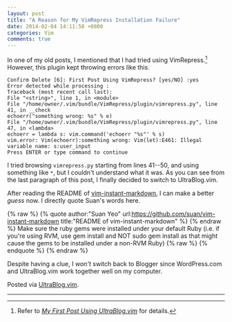 ```yaml
---
layout: post
title: "A Reason for My VimRepress Installation Failure"
date: 2014-02-04 14:11:58 +0800
categories: Vim
comments: true
---
```


In one of my old posts, I mentioned that I had tried using
VimRepress.[^pp]  However, this plugin kept throwing errors like this.

<pre class="cli"><code class="UBMono">Confirm Delete [6]: First Post Using VimRepress? [yes/NO] :yes
<span class="vimErr">Error detected while processing :
Traceback (most recent call last):
File &quot;&lt;string&gt;&quot;, line 1, in &lt;module&gt;
File &quot;/home/owner/.vim/bundle/VimRepress/plugin/vimrepress.py&quot;, line 41, in __check
echoerr(&quot;something wrong: %s&quot; % e)
File &quot;/home/owner/.vim/bundle/VimRepress/plugin/vimrepress.py&quot;, line 47, in &lt;lambda&gt;
echoerr = lambda s: vim.command('echoerr &quot;%s&quot;' % s)
vim.error: Vim(echoerr):something wrong: Vim(let):E461: Illegal variable name: s:user_input</span>
<span class="vimErrCont">Press ENTER or type command to continue</span>
</code></pre>

<!-- more -->

I tried browsing `vimrepress.py` starting from lines 41--50, and using
something like `*`, but I couldn't understand what it was.  As you can
see from the last paragraph of this post, I finally decided to switch
to UltraBlog.vim.

After reading the README of [vim-instant-markdown], I can make a
better *guess* now.  I directly quote Suan's words here.

{% raw %}
{% quote author:"Suan Yeo" url:https://github.com/suan/vim-instant-markdown title:"README of vim-instant-markdown" %}
{% endraw %}
Make sure the ruby gems were installed under your default Ruby (i.e. if you're using RVM, use gem install and NOT sudo gem install as that might cause the gems to be installed under a non-RVM Ruby)
{% raw %}
{% endquote %}
{% endraw %}

Despite having a clue, I *won't* switch back to Blogger since
WordPress.com and UltraBlog.vim work together well on my computer.

Posted via [UltraBlog.vim][end].

---
[^pp]: Refer to [*My First Post Using UltraBlog.vim*][pp] for details.

[pp]: /blog/2014/01/12/my-first-post-using-ultrablog-vim/
[vim-instant-markdown]: https://github.com/suan/vim-instant-markdown
[end]: http://0x3f.org/blog/ultrablog-as-an-ultimate-vim-blogging-plugin/
